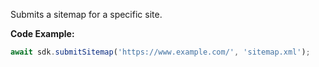 Submits a sitemap for a specific site.

**Code Example:**

```typescript
await sdk.submitSitemap('https://www.example.com/', 'sitemap.xml');
```